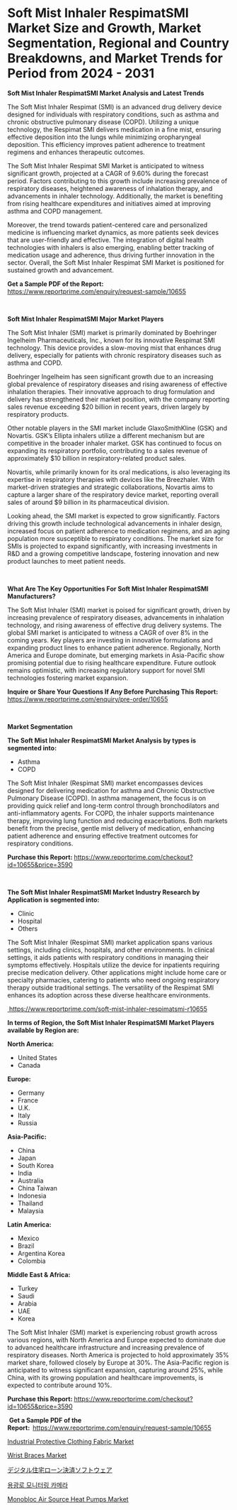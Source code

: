 <p><h1>Soft Mist Inhaler RespimatSMI Market Size and Growth, Market Segmentation, Regional and Country Breakdowns, and Market Trends for Period from 2024 -  2031</h1></p><p><strong>Soft Mist Inhaler RespimatSMI Market Analysis and Latest Trends</strong></p>
<p><p>The Soft Mist Inhaler Respimat (SMI) is an advanced drug delivery device designed for individuals with respiratory conditions, such as asthma and chronic obstructive pulmonary disease (COPD). Utilizing a unique technology, the Respimat SMI delivers medication in a fine mist, ensuring effective deposition into the lungs while minimizing oropharyngeal deposition. This efficiency improves patient adherence to treatment regimens and enhances therapeutic outcomes.</p><p>The Soft Mist Inhaler Respimat SMI Market is anticipated to witness significant growth, projected at a CAGR of 9.60% during the forecast period. Factors contributing to this growth include increasing prevalence of respiratory diseases, heightened awareness of inhalation therapy, and advancements in inhaler technology. Additionally, the market is benefiting from rising healthcare expenditures and initiatives aimed at improving asthma and COPD management. </p><p>Moreover, the trend towards patient-centered care and personalized medicine is influencing market dynamics, as more patients seek devices that are user-friendly and effective. The integration of digital health technologies with inhalers is also emerging, enabling better tracking of medication usage and adherence, thus driving further innovation in the sector. Overall, the Soft Mist Inhaler Respimat SMI Market is positioned for sustained growth and advancement.</p></p>
<p><strong>Get a Sample PDF of the Report:&nbsp;</strong> <a href="https://www.reportprime.com/enquiry/request-sample/10655">https://www.reportprime.com/enquiry/request-sample/10655</a></p>
<p>&nbsp;</p>
<p><strong>Soft Mist Inhaler RespimatSMI Major Market Players</strong></p>
<p><p>The Soft Mist Inhaler (SMI) market is primarily dominated by Boehringer Ingelheim Pharmaceuticals, Inc., known for its innovative Respimat SMI technology. This device provides a slow-moving mist that enhances drug delivery, especially for patients with chronic respiratory diseases such as asthma and COPD. </p><p>Boehringer Ingelheim has seen significant growth due to an increasing global prevalence of respiratory diseases and rising awareness of effective inhalation therapies. Their innovative approach to drug formulation and delivery has strengthened their market position, with the company reporting sales revenue exceeding $20 billion in recent years, driven largely by respiratory products.</p><p>Other notable players in the SMI market include GlaxoSmithKline (GSK) and Novartis. GSK’s Ellipta inhalers utilize a different mechanism but are competitive in the broader inhaler market. GSK has continued to focus on expanding its respiratory portfolio, contributing to a sales revenue of approximately $10 billion in respiratory-related product sales.</p><p>Novartis, while primarily known for its oral medications, is also leveraging its expertise in respiratory therapies with devices like the Breezhaler. With market-driven strategies and strategic collaborations, Novartis aims to capture a larger share of the respiratory device market, reporting overall sales of around $9 billion in its pharmaceutical division.</p><p>Looking ahead, the SMI market is expected to grow significantly. Factors driving this growth include technological advancements in inhaler design, increased focus on patient adherence to medication regimens, and an aging population more susceptible to respiratory conditions. The market size for SMIs is projected to expand significantly, with increasing investments in R&D and a growing competitive landscape, fostering innovation and new product launches to meet patient needs.</p></p>
<p>&nbsp;</p>
<p><strong>What Are The Key Opportunities For Soft Mist Inhaler RespimatSMI Manufacturers?</strong></p>
<p><p>The Soft Mist Inhaler (SMI) market is poised for significant growth, driven by increasing prevalence of respiratory diseases, advancements in inhalation technology, and rising awareness of effective drug delivery systems. The global SMI market is anticipated to witness a CAGR of over 8% in the coming years. Key players are investing in innovative formulations and expanding product lines to enhance patient adherence. Regionally, North America and Europe dominate, but emerging markets in Asia-Pacific show promising potential due to rising healthcare expenditure. Future outlook remains optimistic, with increasing regulatory support for novel SMI technologies fostering market expansion.</p></p>
<p><strong>Inquire or Share Your Questions If Any Before Purchasing This Report:</strong> <a href="https://www.reportprime.com/enquiry/pre-order/10655">https://www.reportprime.com/enquiry/pre-order/10655</a></p>
<p>&nbsp;</p>
<p><strong>Market Segmentation</strong></p>
<p><strong>The Soft Mist Inhaler RespimatSMI Market Analysis by types is segmented into:</strong></p>
<p><ul><li>Asthma</li><li>COPD</li></ul></p>
<p><p>The Soft Mist Inhaler (Respimat SMI) market encompasses devices designed for delivering medication for asthma and Chronic Obstructive Pulmonary Disease (COPD). In asthma management, the focus is on providing quick relief and long-term control through bronchodilators and anti-inflammatory agents. For COPD, the inhaler supports maintenance therapy, improving lung function and reducing exacerbations. Both markets benefit from the precise, gentle mist delivery of medication, enhancing patient adherence and ensuring effective treatment outcomes for respiratory conditions.</p></p>
<p><strong>Purchase this Report:&nbsp;</strong><a href="https://www.reportprime.com/checkout?id=10655&price=3590">https://www.reportprime.com/checkout?id=10655&price=3590</a></p>
<p>&nbsp;</p>
<p><strong>The Soft Mist Inhaler RespimatSMI Market Industry Research by Application is segmented into:</strong></p>
<p><ul><li>Clinic</li><li>Hospital</li><li>Others</li></ul></p>
<p><p>The Soft Mist Inhaler (Respimat SMI) market application spans various settings, including clinics, hospitals, and other environments. In clinical settings, it aids patients with respiratory conditions in managing their symptoms effectively. Hospitals utilize the device for inpatients requiring precise medication delivery. Other applications might include home care or specialty pharmacies, catering to patients who need ongoing respiratory therapy outside traditional settings. The versatility of the Respimat SMI enhances its adoption across these diverse healthcare environments.</p></p>
<p><a href="https://www.reportprime.com/soft-mist-inhaler-respimatsmi-r10655">&nbsp;https://www.reportprime.com/soft-mist-inhaler-respimatsmi-r10655</a></p>
<p><strong>In terms of Region, the Soft Mist Inhaler RespimatSMI Market Players available by Region are:</strong></p>
<p>
    <p> <strong> North America: </strong>
        <ul>
            <li>United States</li>
            <li>Canada</li>
        </ul>
        </p> 
    <p> <strong> Europe: </strong>
        <ul>
            <li>Germany</li>
            <li>France</li>
            <li>U.K.</li>
            <li>Italy</li>
            <li>Russia</li>
        </ul>
        </p> 
    <p> <strong> Asia-Pacific: </strong>
        <ul>
            <li>China</li>
            <li>Japan</li>
            <li>South Korea</li>
            <li>India</li>
            <li>Australia</li>
            <li>China Taiwan</li>
            <li>Indonesia</li>
            <li>Thailand</li>
            <li>Malaysia</li>
        </ul>
        </p> 
    <p> <strong> Latin America: </strong>
        <ul>
            <li>Mexico</li>
            <li>Brazil</li>
            <li>Argentina Korea</li>
            <li>Colombia</li>
        </ul>
        </p> 
    <p> <strong> Middle East & Africa: </strong>
        <ul>
            <li>Turkey</li>
            <li>Saudi</li>
            <li>Arabia</li>
            <li>UAE</li>
            <li>Korea</li>
        </ul>
    </p>
    </p>
<p><p>The Soft Mist Inhaler (SMI) market is experiencing robust growth across various regions, with North America and Europe expected to dominate due to advanced healthcare infrastructure and increasing prevalence of respiratory diseases. North America is projected to hold approximately 35% market share, followed closely by Europe at 30%. The Asia-Pacific region is anticipated to witness significant expansion, capturing around 25%, while China, with its growing population and healthcare improvements, is expected to contribute around 10%.</p></p>
<p><strong>Purchase this Report: </strong><a href="https://www.reportprime.com/checkout?id=10655&price=3590">https://www.reportprime.com/checkout?id=10655&price=3590</a></p>
<p>&nbsp;<strong>Get a Sample PDF of the Report:&nbsp;&nbsp;</strong><a href="https://www.reportprime.com/enquiry/request-sample/10655">https://www.reportprime.com/enquiry/request-sample/10655</a></p>
<p><strong></strong></p>
<p><p><a href="https://medium.com/@adam.churchill89678/the-market-for-industrial-protective-clothing-fabric-market-is-examined-in-this-report-along-af68e549828a">Industrial Protective Clothing Fabric Market</a></p><p><a href="https://github.com/FahadAhmed712/Market-Research-Report-List-1/blob/main/wrist-braces-market.md">Wrist Braces Market</a></p><p><a href="https://williamkable67.medium.com/%E6%88%90%E9%95%B7%E3%81%AE%E5%8F%AF%E8%83%BD%E6%80%A7%E3%82%92%E5%BC%95%E3%81%8D%E5%87%BA%E3%81%99-2024%E5%B9%B4%E3%81%8B%E3%82%892031%E5%B9%B4%E3%81%BE%E3%81%A7%E3%81%AE%E3%83%87%E3%82%B8%E3%82%BF%E3%83%AB%E3%83%A2%E3%83%BC%E3%82%B2%E3%83%BC%E3%82%B8%E3%82%AF%E3%83%AD%E3%83%BC%E3%82%B8%E3%83%B3%E3%82%B0%E3%82%BD%E3%83%95%E3%83%88%E3%82%A6%E3%82%A7%E3%82%A2%E5%B8%82%E5%A0%B4%E3%81%AE%E5%B8%82%E5%A0%B4%E6%88%A6%E7%95%A5%E5%88%86%E6%9E%90%E4%BA%88%E6%B8%AC-bb58d40fcb03">デジタル住宅ローン決済ソフトウェア</a></p><p><a href="https://medium.com/@biancamacdonald87/furnace-monitoring-cameras-market-%EC%9D%98-%EA%B8%80%EB%A1%9C%EB%B2%8C-%EC%8B%9C%EC%9E%A5-%EA%B0%9C%EC%9A%94%EB%8A%94-%EC%A0%84-%EC%84%B8%EA%B3%84-%EB%B0%8F-%EC%A3%BC%EC%9A%94-%EC%8B%9C%EC%9E%A5%EC%9D%98-%EC%82%B0%EC%97%85%EC%97%90-%EC%98%81%ED%96%A5%EC%9D%84-%EB%AF%B8%EC%B9%98%EB%8A%94-%EC%A3%BC%EC%9A%94-%ED%8A%B8%EB%A0%8C%EB%93%9C%EC%97%90-%EB%8C%80%ED%95%9C-%EB%8F%85%ED%8A%B9%ED%95%9C-%EA%B4%80%EC%A0%90%EC%9D%84-%EC%A0%9C%EA%B3%B5%ED%95%A9%EB%8B%88%EB%8B%A4-e7185272256a">용광로 모니터링 카메라</a></p><p><a href="https://issuu.com/reportprime-2/docs/monobloc-air-source-heat-pumps-mark_a0ca03d2578632">Monobloc Air Source Heat Pumps Market</a></p></p>